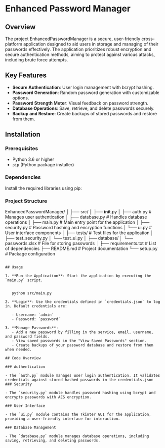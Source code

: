 # Enhanced Password Manager

## Overview

The project EnhancedPasswordManager is a secure, user-friendly cross-platform application designed to aid users in storage and managing of their passwords effectively. The application prioritizes robust encryption and secure authentication methods, aiming to protect against various attacks, including brute force attempts.

## Key Features

- **Secure Authentication**: User login management with bcrypt hashing.
- **Password Generation**: Random password generation with customizable options.
- **Password Strength Meter**: Visual feedback on password strength.
- **Database Operations**: Save, retrieve, and delete passwords securely.
- **Backup and Restore**: Create backups of stored passwords and restore from them.

## Installation

### Prerequisites

- Python 3.6 or higher
- `pip` (Python package installer)

### Dependencies

Install the required libraries using pip:


### Project Structure

EnhancedPasswordManager/
│
├── src/
│   ├── __init__.py
│   ├── auth.py           # Manages user authentication
│   ├── database.py       # Handles database operations
│   ├── main.py           # Main entry point for the application
│   ├── security.py       # Password hashing and encryption functions
│   └── ui.py             # User interface components
│
├── tests/                # Test files for the application
│   ├── test_security.py
│   └── test_ui.py
│
├── database/
│   └── passwords.xlsx    # File for storing passwords
│
├── requirements.txt       # List of dependencies
├── README.md              # Project documentation
└── setup.py               # Package configuration
```

## Usage

1. **Run the Application**: Start the application by executing the `main.py` script.


   python src/main.py

2. **Login**: Use the credentials defined in `credentials.json` to log in. Default credentials are:

   - Username: `admin`
   - Password: `password`

3. **Manage Passwords**:
   - Add a new password by filling in the service, email, username, and password fields.
   - View saved passwords in the "View Saved Passwords" section.
   - Create backups of your password database and restore from them when needed.

## Code Overview

### Authentication

- The `auth.py` module manages user login authentication. It validates credentials against stored hashed passwords in the credentials.json
### Security

- The `security.py` module handles password hashing using bcrypt and encrypts passwords with AES encryption.

### User Interface

- The `ui.py` module contains the Tkinter GUI for the application, providing a user-friendly interface for interaction.

### Database Management

- The `database.py` module manages database operations, including saving, retrieving, and deleting passwords.
